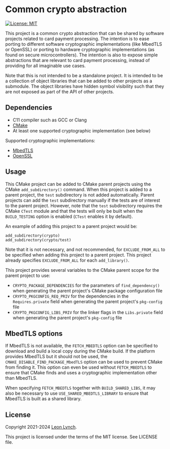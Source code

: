Common crypto abstraction
=========================

[![License: MIT](https://img.shields.io/github/license/openemv/crypto)](https://opensource.org/licenses/MIT)

This project is a common crypto abstraction that can be shared by software
projects related to card payment processing. The intention is to ease porting
to different software cryptographic implementations (like MbedTLS or OpenSSL)
or porting to hardware cryptographic implementations (as found on secure
microcontrollers). The intention is also to expose simple abstractions that
are relevant to card payment processing, instead of providing for all
imaginable use cases.

Note that this is not intended to be a standalone project. It is intended to
be a collection of object libraries that can be added to other projects as a
submodule. The object libraries have hidden symbol visibility such that they
are not exposed as part of the API of other projects.

Dependencies
------------

* C11 compiler such as GCC or Clang
* [CMake](https://cmake.org/)
* At least one supported cryptographic implementation (see below)

Supported cryptographic implementations:
* [MbedTLS](https://github.com/Mbed-TLS/mbedtls)
* [OpenSSL](https://www.openssl.org/)

Usage
-----

This CMake project can be added to CMake parent projects using the CMake
`add_subdirectory()` command. When this project is added to a parent project,
the `test` subdirectory is not added automatically. Parent projects can add
the `test` subdirectory manually if the tests are of interest to the parent
project. However, note that the `test` subdirectory requires the CMake `CTest`
module and that the tests will only be built when the `BUILD_TESTING` option
is enabled (`CTest` enables it by default).

An example of adding this project to a parent project would be:
```
add_subdirectory(crypto)
add_subdirectory(crypto/test)
```

Note that it is not necessary, and not recommended, for `EXCLUDE_FROM_ALL` to
be specified when adding this project to a parent project. This project
already specifies `EXCLUDE_FROM_ALL` for each `add_library()`.

This project provides several variables to the CMake parent scope for the
parent project to use:
* `CRYPTO_PACKAGE_DEPENDENCIES` for the parameters of `find_dependency()` when
  generating the parent project's CMake package configuration file
* `CRYPTO_PKGCONFIG_REQ_PRIV` for the dependencies in the `Requires.private`
  field when generating the parent project's `pkg-config` file
* `CRYPTO_PKGCONFIG_LIBS_PRIV` for the linker flags in the `Libs.private` field
  when generating the parent project's `pkg-config` file

MbedTLS options
---------------

If MbedTLS is not available, the `FETCH_MBEDTLS` option can be specified to
download and build a local copy during the CMake build. If the platform
provides MbedTLS but it should not be used, the
`CMAKE_DISABLE_FIND_PACKAGE_MbedTLS` option can be used to prevent CMake from
finding it. This option can even be used without `FETCH_MBEDTLS` to ensure that
CMake finds and uses a cryptographic implementation other than MbedTLS.

When specifying `FETCH_MBEDTLS` together with `BUILD_SHARED_LIBS`, it may also
be necessary to use `USE_SHARED_MBEDTLS_LIBRARY` to ensure that MbedTLS is
built as a shared library.

License
-------

Copyright 2021-2024 [Leon Lynch](https://github.com/leonlynch).

This project is licensed under the terms of the MIT license. See LICENSE file.
